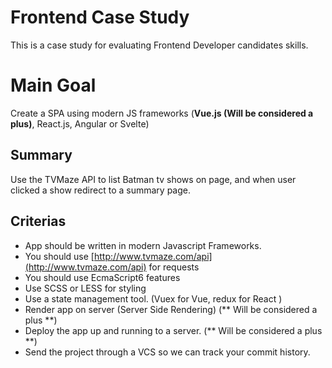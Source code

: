 # Frontend Case Study

This is a case study for evaluating Frontend Developer candidates skills.


# Main Goal

Create a SPA using modern JS frameworks (**Vue.js  (Will be considered a plus)**, React.js, Angular or Svelte)

## Summary

Use the TVMaze API to list Batman tv shows on page, and when user clicked a show redirect to a summary page.

## Criterias

- App should be written in modern Javascript Frameworks.
- You should use [http://www.tvmaze.com/api](http://www.tvmaze.com/api) for requests
- You should use EcmaScript6 features
- Use SCSS or LESS for styling
- Use a state management tool. (Vuex for Vue, redux for React )
- Render app on server (Server Side Rendering)  (** Will be considered a plus **)
- Deploy the app up and running to a server.   (** Will be considered a plus **)
- Send the project through a VCS so we can track your commit history.
